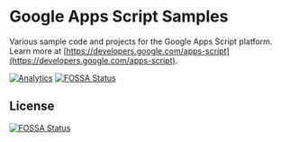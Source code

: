 # Google Apps Script Samples

Various sample code and projects for the Google Apps Script platform. Learn
more at
[https://developers.google.com/apps-script](https://developers.google.com/apps-script).

[![Analytics](https://ga-beacon.appspot.com/UA-42085206-1/google-apps-script-samples)](https://github.com/igrigorik/ga-beacon)
[![FOSSA Status](https://app.fossa.io/api/projects/git%2Bgithub.com%2FHartmarken%2Fgoogle-apps-script-samples.svg?type=shield)](https://app.fossa.io/projects/git%2Bgithub.com%2FHartmarken%2Fgoogle-apps-script-samples?ref=badge_shield)


## License
[![FOSSA Status](https://app.fossa.io/api/projects/git%2Bgithub.com%2FHartmarken%2Fgoogle-apps-script-samples.svg?type=large)](https://app.fossa.io/projects/git%2Bgithub.com%2FHartmarken%2Fgoogle-apps-script-samples?ref=badge_large)